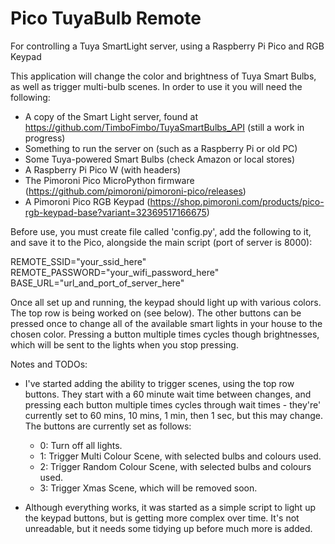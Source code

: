 # Pico TuyaBulb Remote
For controlling a Tuya SmartLight server, using a Raspberry Pi Pico and RGB Keypad

This application will change the color and brightness of Tuya Smart Bulbs, as well as trigger multi-bulb scenes. In order to use it you will need the following:

- A copy of the Smart Light server, found at https://github.com/TimboFimbo/TuyaSmartBulbs_API (still a work in progress)
- Something to run the server on (such as a Raspberry Pi or old PC)
- Some Tuya-powered Smart Bulbs (check Amazon or local stores)
- A Raspberry Pi Pico W (with headers)
- The Pimoroni Pico MicroPython firmware (https://github.com/pimoroni/pimoroni-pico/releases)
- A Pimoroni Pico RGB Keypad (https://shop.pimoroni.com/products/pico-rgb-keypad-base?variant=32369517166675)

Before use, you must create file called 'config.py', add the following to it, and save it to the Pico, alongside the main script (port of server is 8000):

REMOTE_SSID="your_ssid_here"
REMOTE_PASSWORD="your_wifi_password_here"
BASE_URL="url_and_port_of_server_here"

Once all set up and running, the keypad should light up with various colors. The top row is being worked on (see below). The other buttons can be pressed once to change all of the available smart lights in your house to the chosen color. Pressing a button multiple times cycles though brightnesses, which will be sent to the lights when you stop pressing.

Notes and TODOs:

- I've started adding the ability to trigger scenes, using the top row buttons. They start with a 60 minute wait time between changes, and pressing each button multiple times cycles through wait times - they're' currently set to 60 mins, 10 mins, 1 min, then 1 sec, but this may change. The buttons are currently set as follows:
    - 0: Turn off all lights.
    - 1: Trigger Multi Colour Scene, with selected bulbs and colours used.
    - 2: Trigger Random Colour Scene, with selected bulbs and colours used.
    - 3: Trigger Xmas Scene, which will be removed soon.

- Although everything works, it was started as a simple script to light up the keypad buttons, but is getting more complex over time. It's not unreadable, but it needs some tidying up before much more is added.
